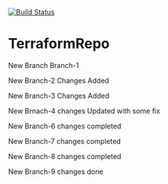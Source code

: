[![Build Status](https://dev.azure.com/kgejara/Terraform/_apis/build/status/TerraformRepo_CI?branchName=master)](https://dev.azure.com/kgejara/Terraform/_build/latest?definitionId=33&branchName=master)

# TerraformRepo

New Branch Branch-1

New Branch-2 Changes Added

New Branch-3 Changes Added

New Brnach-4 changes Updated with some fix

New Branch-6 changes completed

New Branch-7 changes completed

New Branch-8 changes completed

New Branch-9 changes done
